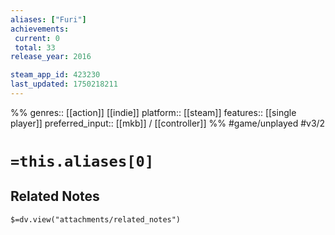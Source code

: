 ```yaml
---
aliases: ["Furi"]
achievements:
 current: 0
 total: 33
release_year: 2016

steam_app_id: 423230
last_updated: 1750218211
---
```

%%
genres:: [[action]] [[indie]]
platform:: [[steam]]
features:: [[single player]]
preferred_input:: [[mkb]] / [[controller]]
%%
#game/unplayed
#v3/2

# `=this.aliases[0]`
## Related Notes
`$=dv.view("attachments/related_notes")`